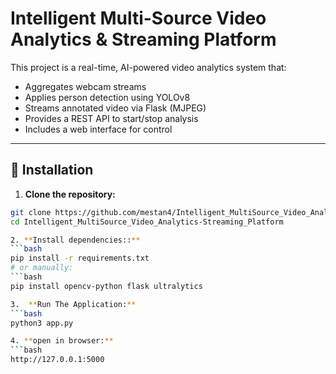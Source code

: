 # Intelligent Multi-Source Video Analytics & Streaming Platform

This project is a real-time, AI-powered video analytics system that:

- Aggregates webcam streams
- Applies person detection using YOLOv8
- Streams annotated video via Flask (MJPEG)
- Provides a REST API to start/stop analysis
- Includes a web interface for control

---

## 🔧 Installation

1. **Clone the repository:**

```bash
git clone https://github.com/mestan4/Intelligent_MultiSource_Video_Analytics-Streaming_Platform.git
cd Intelligent_MultiSource_Video_Analytics-Streaming_Platform

2. **Install dependencies::**
```bash
pip install -r requirements.txt
# or manually:
```bash
pip install opencv-python flask ultralytics

3.  **Run The Application:**
```bash
python3 app.py

4. **open in browser:**
```bash
http://127.0.0.1:5000
